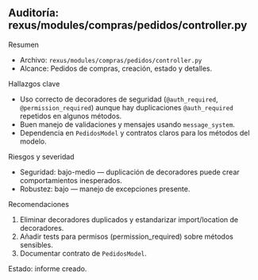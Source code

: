 ## Auditoría: rexus/modules/compras/pedidos/controller.py

Resumen
- Archivo: `rexus/modules/compras/pedidos/controller.py`
- Alcance: Pedidos de compras, creación, estado y detalles.

Hallazgos clave
- Uso correcto de decoradores de seguridad (`@auth_required`, `@permission_required`) aunque hay duplicaciones `@auth_required` repetidos en algunos métodos.
- Buen manejo de validaciones y mensajes usando `message_system`.
- Dependencia en `PedidosModel` y contratos claros para los métodos del modelo.

Riesgos y severidad
- Seguridad: bajo-medio — duplicación de decoradores puede crear comportamientos inesperados.
- Robustez: bajo — manejo de excepciones presente.

Recomendaciones
1. Eliminar decoradores duplicados y estandarizar import/location de decoradores.
2. Añadir tests para permisos (permission_required) sobre métodos sensibles.
3. Documentar contrato de `PedidosModel`.

Estado: informe creado.
